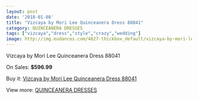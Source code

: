 ```yaml
---
layout: post
date: '2018-01-08'
title: "Vizcaya by Mori Lee Quinceanera Dress 88041"
category: QUINCEANERA DRESSES
tags: ["vizcaya","dress","style","crazy","wedding"]
image: http://img.eudances.com/4827-thickbox_default/vizcaya-by-mori-lee-quinceanera-dress-88041.jpg
---
```

Vizcaya by Mori Lee Quinceanera Dress 88041

On Sales: **$596.99**
<a href="https://www.eudances.com/en/quinceanera-dresses/1630-vizcaya-by-mori-lee-quinceanera-dress-88041.html"><amp-img layout="responsive" width="600" height="600" src="//img.eudances.com/4827-thickbox_default/vizcaya-by-mori-lee-quinceanera-dress-88041.jpg" alt="Vizcaya by Mori Lee Quinceanera Dress 88041 0" /></a>
<a href="https://www.eudances.com/en/quinceanera-dresses/1630-vizcaya-by-mori-lee-quinceanera-dress-88041.html"><amp-img layout="responsive" width="600" height="600" src="//img.eudances.com/4829-thickbox_default/vizcaya-by-mori-lee-quinceanera-dress-88041.jpg" alt="Vizcaya by Mori Lee Quinceanera Dress 88041 1" /></a>
<a href="https://www.eudances.com/en/quinceanera-dresses/1630-vizcaya-by-mori-lee-quinceanera-dress-88041.html"><amp-img layout="responsive" width="600" height="600" src="//img.eudances.com/4828-thickbox_default/vizcaya-by-mori-lee-quinceanera-dress-88041.jpg" alt="Vizcaya by Mori Lee Quinceanera Dress 88041 2" /></a>

Buy it: [Vizcaya by Mori Lee Quinceanera Dress 88041](https://www.eudances.com/en/quinceanera-dresses/1630-vizcaya-by-mori-lee-quinceanera-dress-88041.html "Vizcaya by Mori Lee Quinceanera Dress 88041")

View more: [QUINCEANERA DRESSES](https://www.eudances.com/en/17-quinceanera-dresses "QUINCEANERA DRESSES")